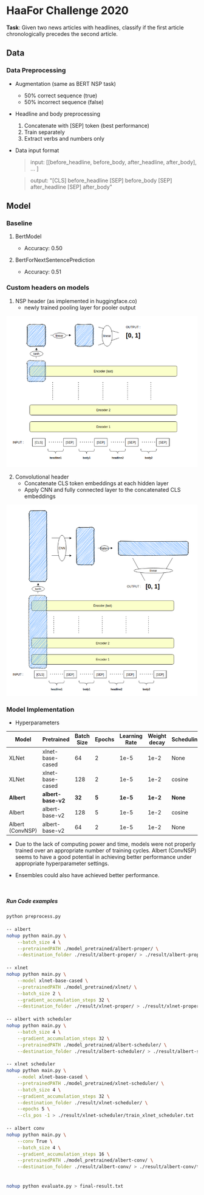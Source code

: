 # HaaFor Challenge 2020
**Task**: Given two news articles with headlines, classify if the first article chronologically precedes the second article.

## Data

### Data Preprocessing
- Augmentation (same as BERT NSP task)
    - 50% correct sequence (true)
    - 50% incorrect sequence (false)

- Headline and body preprocessing
    1. Concatenate with [SEP] token (best performance)
    2. Train separately
    3. Extract verbs and numbers only

- Data input format

    >input: 
        [[before_headline, before_body, after_headline, after_body], ... ]
    
    >output: 
        "[CLS] before_headline [SEP] before_body [SEP] after_headline [SEP] after_body"

## Model

### Baseline

1. BertModel
    * Accuracy: 0.50

2. BertForNextSentencePrediction
    * Accuracy: 0.51

### Custom headers on models

1. NSP header (as implemented in huggingface.co)
    * newly trained pooling layer for pooler output

![NSP header structure](imgs/NSP.png)


2. Convolutional header 
    * Concatenate CLS token embeddings at each hidden layer
    * Apply CNN and fully connected layer to the concatenated CLS embeddings

![Convolutional NSP header structure](imgs/ConvNSP.png)

### Model Implementation
- Hyperparameters

| Model       | Pretrained   | Batch Size  | Epochs | Learning Rate | Weight decay | Scheduling | Test Accuracy |
| ----------- |------------- | ----------- | ------ | ------------- | ------------ | ---------- | -------- |
| XLNet       | xlnet-base-cased | 64     | 2 | 1e-5 | 1e-2 | None | 0.5075 |
| XLNet       | xlnet-base-cased | 128    | 2 | 1e-5 | 1e-2 | cosine | 0.486 |
| **Albert**      | **albert-base-v2**   | **32**     | **5** | **1e-5** | **1e-2** | **None** | **0.7278** |
| Albert      | albert-base-v2   | 128    | 5 | 1e-5 | 1e-2 | cosine | 0.7023 |
| Albert (ConvNSP)| albert-base-v2   | 64     | 2 | 1e-5 | 1e-2 | None | 0.7045 |


* Due to the lack of computing power and time, models were not properly trained over an appropriate number of training cycles. Albert (ConvNSP) seems to have a good potential in achieving better performance under appropriate hyperparameter settings.

* Ensembles could also have achieved better performance.

</br>

##### Run Code examples

``` sh
python preprocess.py

-- albert
nohup python main.py \
    --batch_size 4 \
    --pretrainedPATH ./model_pretrained/albert-proper/ \
    --destination_folder ./result/albert-proper/ > ./result/albert-proper/train_albert_base_v2.txt

-- xlnet
nohup python main.py \
    --model xlnet-base-cased \
    --pretrainedPATH ./model_pretrained/xlnet/ \
    --batch_size 2 \
    --gradient_accumulation_steps 32 \
    --destination_folder ./result/xlnet-proper/ > ./result/xlnet-proper/train_based_cased.txt

-- albert with scheduler
nohup python main.py \
    --batch_size 4 \
    --gradient_accumulation_steps 32 \
    --pretrainedPATH ./model_pretrained/albert-scheduler/ \
    --destination_folder ./result/albert-scheduler/ > ./result/albert-scheduler/train_albert_base_v2.txt

-- xlnet scheduler
nohup python main.py \
    --model xlnet-base-cased \
    --pretrainedPATH ./model_pretrained/xlnet-scheduler/ \
    --batch_size 4 \
    --gradient_accumulation_steps 32 \
    --destination_folder ./result/xlnet-scheduler/ \
    --epochs 5 \
    --cls_pos -1 > ./result/xlnet-scheduler/train_xlnet_scheduler.txt

-- albert conv
nohup python main.py \
    --conv True \
    --batch_size 4 \
    --gradient_accumulation_steps 16 \
    --pretrainedPATH ./model_pretrained/albert-conv/ \
    --destination_folder ./result/albert-conv/ > ./result/albert-conv/train_albert_base_conv.txt


nohup python evaluate.py > final-result.txt
```